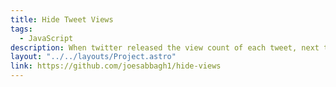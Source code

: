 ```yaml
---
title: Hide Tweet Views
tags:
  - JavaScript
description: When twitter released the view count of each tweet, next to the like, retweet and comment icons, the layout annoyed me so i created a chrome extension that removes all the HTML elements of the view count element and that way the layout is back like it used to be.
layout: "../../layouts/Project.astro"
link: https://github.com/joesabbagh1/hide-views
---
```

